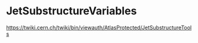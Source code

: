 JetSubstructureVariables
========================

https://twiki.cern.ch/twiki/bin/viewauth/AtlasProtected/JetSubstructureTools
